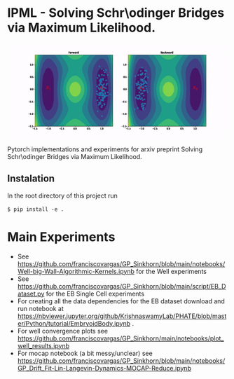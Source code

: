 # IPML - Solving Schr\odinger Bridges via Maximum Likelihood.

![well](images/nicest_well.gif)

Pytorch implementations and experiments for arxiv preprint Solving Schr\odinger Bridges via Maximum Likelihood.

## Instalation

In the root directory of this project run

```
$ pip install -e .
```

# Main Experiments

* See https://github.com/franciscovargas/GP_Sinkhorn/blob/main/notebooks/Well-big-Wall-Algorithmic-Kernels.ipynb for the Well experiments
* See https://github.com/franciscovargas/GP_Sinkhorn/blob/main/script/EB_Dataset.py for the EB Single Cell experiments
* For creating all the data dependencies for the EB dataset download and run notebook at https://nbviewer.jupyter.org/github/KrishnaswamyLab/PHATE/blob/master/Python/tutorial/EmbryoidBody.ipynb .
* For well convergence plots see https://github.com/franciscovargas/GP_Sinkhorn/main/notebooks/plot_well_results.ipynb
* For mocap notebook (a bit messy/unclear) see https://github.com/franciscovargas/GP_Sinkhorn/blob/main/notebooks/GP_Drift_Fit-Lin-Langevin-Dynamics-MOCAP-Reduce.ipynb
